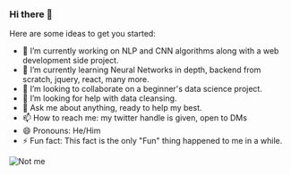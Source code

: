 ### Hi there 👋

<!--
**0sparsh2/0sparsh2** is a ✨ _special_ ✨ repository because its `README.md` (this file) appears on your GitHub profile. -->

Here are some ideas to get you started:

- 🔭 I’m currently working on NLP and CNN algorithms along with a web development side project.
- 🌱 I’m currently learning Neural Networks in depth, backend from scratch, jquery, react, many more.
- 👯 I’m looking to collaborate on a beginner's data science project.
- 🤔 I’m looking for help with data cleansing.
- 💬 Ask me about anything, ready to help my best.
- 📫 How to reach me: my twitter handle is given, open to DMs
- 😄 Pronouns: He/Him
- ⚡ Fun fact: This fact is the only "Fun" thing happened to me in a while.


![Not me](https://media.tenor.com/images/4b2a95f661525185066c3d4fc87b885a/tenor.gif)
